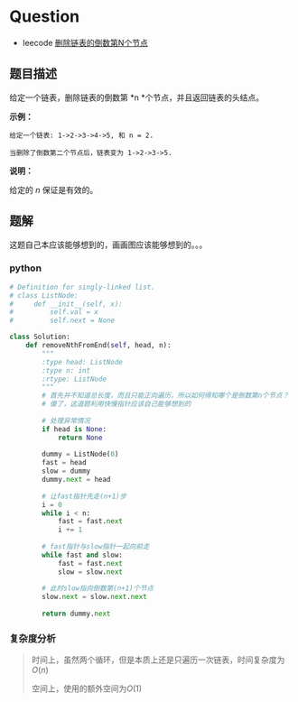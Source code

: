 # Question

- leecode [删除链表的倒数第N个节点](https://leetcode-cn.com/problems/remove-nth-node-from-end-of-list/)

## 题目描述

给定一个链表，删除链表的倒数第 *n *个节点，并且返回链表的头结点。

**示例：**

```
给定一个链表: 1->2->3->4->5, 和 n = 2.

当删除了倒数第二个节点后，链表变为 1->2->3->5.

```

**说明：**

给定的 *n* 保证是有效的。

## 题解

这题自己本应该能够想到的，画画图应该能够想到的。。。

### python

```python
# Definition for singly-linked list.
# class ListNode:
#     def __init__(self, x):
#         self.val = x
#         self.next = None

class Solution:
    def removeNthFromEnd(self, head, n):
        """
        :type head: ListNode
        :type n: int
        :rtype: ListNode
        """
        # 首先并不知道总长度，而且只能正向遍历，所以如何得知哪个是倒数第n个节点？
        # 傻了，这道题利用快慢指针应该自己能够想到的
        
        # 处理异常情况
        if head is None:
            return None
        
        dummy = ListNode(0)
        fast = head
        slow = dummy
        dummy.next = head
        
        # 让fast指针先走(n+1)步
        i = 0
        while i < n:
            fast = fast.next
            i += 1
        
        # fast指针与slow指针一起向前走
        while fast and slow:
            fast = fast.next
            slow = slow.next
        
        # 此时slow指向倒数第(n+1)个节点
        slow.next = slow.next.next
        
        return dummy.next
```

### 复杂度分析

> 时间上，虽然两个循环，但是本质上还是只遍历一次链表，时间复杂度为$O(n)$
>
> 空间上，使用的额外空间为$O(1)$

